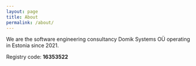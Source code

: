 ```yaml
---
layout: page
title: About
permalink: /about/
---
```


We are the software engineering consultancy Domik Systems OÜ operating in Estonia since 2021. 

Registry code: **16353522**
